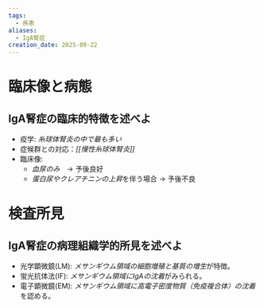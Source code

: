 ```yaml
---
tags:
  - 疾患
aliases:
  - IgA腎症
creation_date: 2025-09-22
---
```


# 臨床像と病態

## IgA腎症の臨床的特徴を述べよ
- 疫学: *糸球体腎炎の中で最も多い*
- 症候群との対応：*[[慢性糸球体腎炎]]*
- 臨床像:
    - *血尿のみ*　→ 予後良好
    - *蛋白尿やクレアチニンの上昇*を伴う場合 → 予後不良

# 検査所見

## IgA腎症の病理組織学的所見を述べよ
- 光学顕微鏡(LM): *メサンギウム領域の細胞増殖と基質の増生*が特徴。
- 蛍光抗体法(IF): *メサンギウム領域にIgAの沈着*がみられる。
- 電子顕微鏡(EM): *メサンギウム領域に高電子密度物質（免疫複合体）の沈着*を認める。